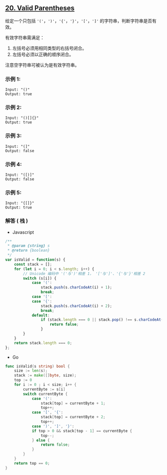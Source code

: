 ## [20. Valid Parentheses](https://leetcode.com/problems/valid-parentheses/)

给定一个只包括 `'('`，`')'`，`'{'`，`'}'`，`'['`，`']'` 的字符串，判断字符串是否有效。

有效字符串需满足：

1. 左括号必须用相同类型的右括号闭合。
2. 左括号必须以正确的顺序闭合。

注意空字符串可被认为是有效字符串。

### 示例 1:

```text
Input: "()"
Output: true
```

### 示例 2:

```text
Input: "()[]{}"
Output: true
```

### 示例 3:

```text
Input: "(]"
Output: false
```

### 示例 4:

```text
Input: "([)]"
Output: false
```

### 示例 5:

```text
Input: "{[]}"
Output: true
```

### 解答 ( __栈__ )

- Javascript

```javascript
/**
 * @param {string} s
 * @return {boolean}
 */
var isValid = function(s) {
    const stack = [];
    for (let i = 0; i < s.length; i++) {
        // Unicode 编码中 '('与')'相差 1， '['与']'、'{'与'}'相差 2
        switch (s[i]) {
            case '(':
                stack.push(s.charCodeAt(i) + 1);
                break;
            case '[':
            case '{':
                stack.push(s.charCodeAt(i) + 2);
                break;
            default:
                if (stack.length === 0 || stack.pop() !== s.charCodeAt(i)) {
                    return false;
                }
        }
    }
    return stack.length === 0;
};
```

- Go

```go
func isValid(s string) bool {
    size := len(s);
    stack := make([]byte, size);
    top := 0
    for i := 0 ; i < size; i++ {
        currentByte := s[i]
        switch currentByte {
            case '(':
                stack[top] = currentByte + 1;
                top++;
            case '[', '{':
                stack[top] = currentByte + 2;
                top++;
            case ')', ']', '}':
            if top > 0 && stack[top - 1] == currentByte {
                top--;
            } else {
                return false;
            }
        }
    }
    return top == 0;
}
```
